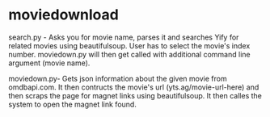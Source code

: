 # moviedownload
search.py - Asks you for movie name, parses it and searches Yify for related movies using beautifulsoup. User has to select the movie's index number. moviedown.py will then get called with additional command line argument (movie name).

moviedown.py- Gets json information about the given movie from omdbapi.com. It then contructs the movie's url (yts.ag/movie-url-here) and then scraps the page for magnet links using beautifulsoup. It then calles the system to open the magnet link found.


